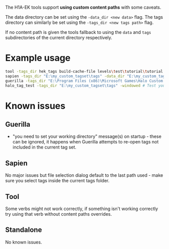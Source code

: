 The H1A-EK tools support **using custom content paths** with some caveats. 

The data directory can be set using the `-data_dir <new data>` flag. 
The tags directory can similarly be set using the `-tags_dir <new tags path>` flag.

If no content path is given the tools fallback to using the `data` and `tags` subdirectories of the current directory respectively.

# Example usage

```sh
tool -tags_dir hek_tags build-cache-file levels\test\tutorial\tutorial classic # packages the tutorial map using assets located in the "hek_tags" tags directory
sapien -tags_dir "E:\my_custom_tagset\tags" -data_dir "E:\my_custom_tagset\data" # launch Sapien using your custom tag+data set located in "E:\my_custom_tagset\"
guerilla -tags_dir "E:\Program Files (x86)\Microsoft Games\Halo Custom Edition\tags" # Edit old HEK tags using the new Guerilla release
halo_tag_test -tags_dir "E:\my_custom_tagset\tags" -windowed # Test your custom tagset in the standalone build
```

# Known issues

## Guerilla

- "you need to set your working directory" message(s) on startup - these can be ignored, it happens when Guerilla attempts to re-open tags not included in the current tag set.

## Sapien

No major issues but file selection dialog default to the last path used - make sure you select tags inside the current tags folder.

## Tool

Some verbs might not work correctly, if something isn't working correctly try using that verb without content paths overrides.

## Standalone

No known issues.